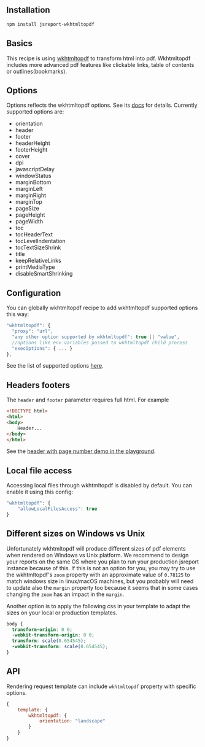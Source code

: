 
## Installation
```bash
npm install jsreport-wkhtmltopdf
```

## Basics

This recipe is using [wkhtmltopdf](http://wkhtmltopdf.org/) to transform html into pdf. Wkhtmltopdf includes more advanced pdf features like clickable links, table of contents or outlines(bookmarks).

## Options
Options reflects the wkhtmltopdf options. See its [docs](http://wkhtmltopdf.org/usage/wkhtmltopdf.txt) for details.  Currently supported options are:

- orientation
- header
- footer
- headerHeight
- footerHeight
- cover
- dpi
- javascriptDelay
- windowStatus
- marginBottom
- marginLeft
- marginRight
- marginTop
- pageSize
- pageHeight
- pageWidth
- toc
- tocHeaderText
- tocLevelIndentation
- tocTextSizeShrink
- title
- keepRelativeLinks
- printMediaType
- disableSmartShrinking

## Configuration

You can globally wkhtmltopdf recipe to add wkhtmltopdf supported options this way:
```js
"wkhtmltopdf": {
  "proxy": "url",
  "any other option supported by wkhtmltopdf": true || "value",
  //options like env variables passed to wkhtmltopdf child process
  "execOptions": { ... }
},
```

See the list of supported options [here](http://wkhtmltopdf.org/usage/wkhtmltopdf.txt).

## Headers footers
The `header` and `footer` parameter requires full html. For example

```html
<!DOCTYPE html>
<html>
<body>
    Header...
</body>
</html>
```
See the [header with page number demo in the playground](https://playground.jsreport.net/studio/workspace/bkBXJqNOae/119).

## Local file access
Accessing local files through wkhtmltopdf is disabled by default.  You can enable it using this config:
```js
"wkhtmltopdf": {
	"allowLocalFilesAccess": true
}
```

## Different sizes on Windows vs Unix
Unfortunately wkhtmltopdf will produce different sizes of pdf elements when rendered on Windows vs Unix platform. We recommend to design your reports on the same OS where you plan to run your production jsreport instance because of this. If this is not an option for you, you may try to use the wkhtmltopdf's `zoom` property with an approximate value of `0.78125` to match windows size in linux/macOS machines, but you probably will need to update also the `margin` property too because it seems that in some cases changing the `zoom` has an impact in the `margin`.

Another option is to apply the following css in your template to adapt the sizes on your local or production templates.

```css
body {
  transform-origin: 0 0;
  -webkit-transform-origin: 0 0;
  transform: scale(0.654545);
  -webkit-transform: scale(0.654545);
}
```

## API

Rendering request template can include `wkhtmltopdf` property with specific options.
```js
{
	template: {
		wkhtmltopdf: {
			orientation: "landscape"
		}
	}
}
```
